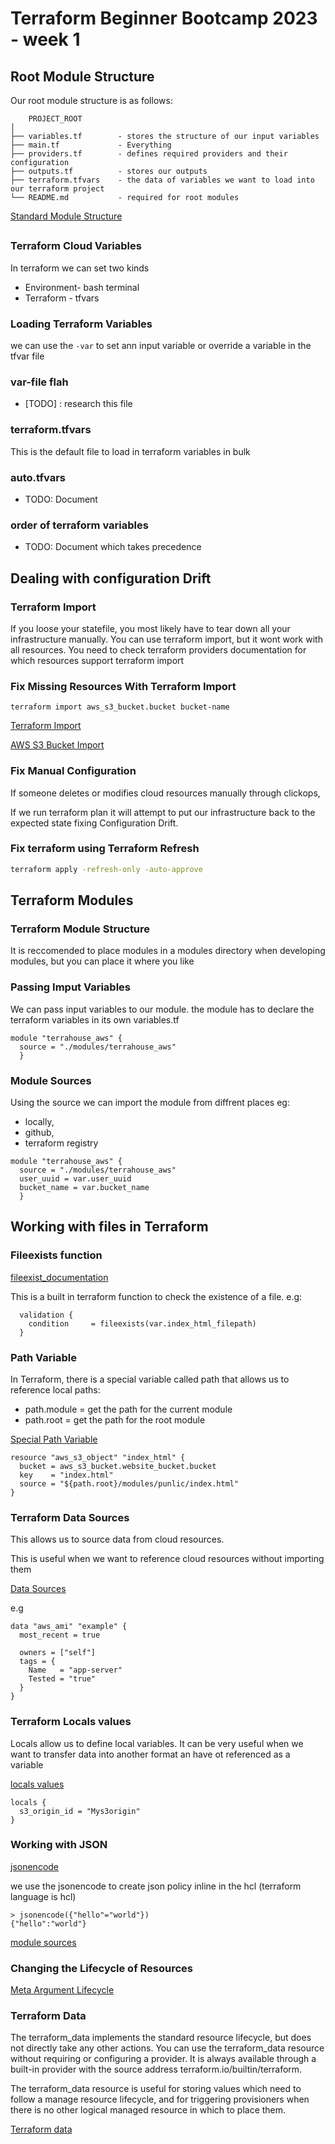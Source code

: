 # Terraform Beginner Bootcamp 2023 - week 1

## Root Module Structure

Our root module structure is as follows:

```
    PROJECT_ROOT
│
├── variables.tf        - stores the structure of our input variables
├── main.tf             - Everything
├── providers.tf        - defines required providers and their configuration
├── outputs.tf          - stores our outputs
├── terraform.tfvars    - the data of variables we want to load into our terraform project
└── README.md           - required for root modules
```


[Standard Module Structure](https://developer.hashicorp.com/terraform/language/modules/develop/structure)

##

### Terraform Cloud Variables

In terraform we can set two kinds
- Environment- bash terminal
- Terraform - tfvars 

### Loading Terraform Variables

we can use the `-var` to set ann input variable or override a variable in the tfvar file

### var-file flah
- [TODO] : research this file

### terraform.tfvars

This is the default file to load in terraform variables in bulk

### auto.tfvars
- TODO: Document

### order of terraform variables
- TODO: Document which takes precedence


## Dealing with configuration Drift

### Terraform Import

If you loose your statefile, you most likely have to tear down all your infrastructure manually. You can use terraform import, but it wont work with all resources. You need to check terraform providers documentation for which resources support terraform import
### Fix Missing Resources With Terraform Import

`terraform import aws_s3_bucket.bucket bucket-name`

[Terraform Import](https://developer.hashicorp.com/terraform/cli/import)

[AWS S3 Bucket Import](https://registry.terraform.io/providers/hashicorp/aws/latest/docs/resources/s3_bucket.html#import)
### Fix Manual Configuration

If someone deletes or modifies cloud resources manually through clickops,

If we run terraform plan it will attempt to put our infrastructure back to the expected state fixing Configuration Drift.

### Fix terraform using Terraform Refresh
```sh
terraform apply -refresh-only -auto-approve
```

## Terraform Modules

### Terraform Module Structure

It is reccomended to place modules in a modules directory when developing modules, but you can place it where you like

### Passing Imput Variables

We can pass input variables to our module.
the module has to declare the terraform variables in its own variables.tf

```t
module "terrahouse_aws" {
  source = "./modules/terrahouse_aws"
  }
```

### Module Sources

Using the source we can import the module from diffrent places eg:
- locally,
- github, 
- terraform registry
```t
module "terrahouse_aws" {
  source = "./modules/terrahouse_aws"
  user_uuid = var.user_uuid
  bucket_name = var.bucket_name
  }
```

## Working with files in Terraform

### Fileexists function

[fileexist_documentation](https://developer.hashicorp.com/terraform/language/functions/fileexists)

This is a built in terraform function to check the existence of a file. e.g:
```t
  validation {
    condition     = fileexists(var.index_html_filepath)
  }
```

### Path Variable

In Terraform, there is a special variable called path that allows us to reference local paths:
- path.module = get the path for the current module
- path.root = get the path for the root module

[Special Path Variable](https://developer.hashicorp.com/terraform/language/expressions/references#filesystem-and-workspace-info)


```t
resource "aws_s3_object" "index_html" {
  bucket = aws_s3_bucket.website_bucket.bucket
  key    = "index.html"
  source = "${path.root}/modules/punlic/index.html"
}
   ```


### Terraform Data Sources

This allows us to source data from cloud resources.

This is useful when we want to reference cloud resources without importing them

[Data Sources](https://developer.hashicorp.com/terraform/language/data-sources)

e.g
```t
data "aws_ami" "example" {
  most_recent = true

  owners = ["self"]
  tags = {
    Name   = "app-server"
    Tested = "true"
  }
}
```

### Terraform Locals values

Locals allow us to define local variables.
It can be very useful when we want to transfer data into another format an have ot referenced as a variable

[locals values](https://developer.hashicorp.com/terraform/language/values/locals)

```t
locals {
  s3_origin_id = "Mys3origin"
}
```
### Working with JSON

[jsonencode](https://developer.hashicorp.com/terraform/language/functions/jsonencode) 

we use the jsonencode to create json policy inline in the hcl (terraform language is hcl)

```t
> jsonencode({"hello"="world"})
{"hello":"world"}

```


[module sources](https://developer.hashicorp.com/terraform/language/modules/sources#github)


### Changing the Lifecycle of Resources

[Meta Argument Lifecycle](https://developer.hashicorp.com/terraform/language/meta-arguments/lifecycle)

### Terraform Data

The terraform_data implements the standard resource lifecycle, but does not directly take any other actions. You can use the terraform_data resource without requiring or configuring a provider. It is always available through a built-in provider with the source address terraform.io/builtin/terraform.

The terraform_data resource is useful for storing values which need to follow a manage resource lifecycle, and for triggering provisioners when there is no other logical managed resource in which to place them.



[Terraform data](https://developer.hashicorp.com/terraform/language/resources/terraform-data)